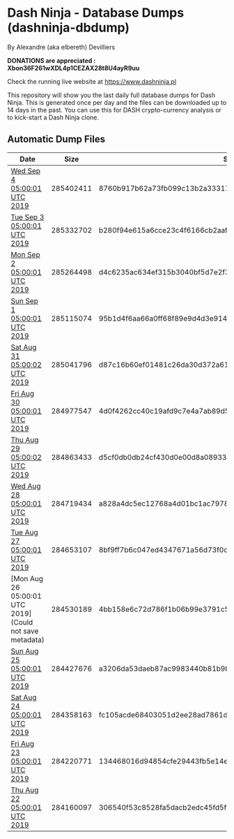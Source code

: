 # Dash Ninja - Database Dumps (dashninja-dbdump)
By Alexandre (aka elbereth) Devilliers

**DONATIONS are appreciated : Xbon36F261wXDL4p1CEZAX28t8U4ayR9uu**

Check the running live website at https://www.dashninja.pl

This repository will show you the last daily full database dumps for Dash Ninja. This is generated once per day and the files can be downloaded up to 14 days in the past.
You can use this for DASH crypto-currency analysis or to kick-start a Dash Ninja clone.


## Automatic Dump Files
| Date | Size | SHA256 |
|--|--|--|
| [Wed Sep  4 05:00:01 UTC 2019](https://transfer.sh/NypMe/dashninja-dbdump-20190904070001.tar.bz2) | 285402411 | 8760b917b62a73fb099c13b2a333171e66e5af8ca310ae14168573c6bdd86689 | 
| [Tue Sep  3 05:00:01 UTC 2019](https://transfer.sh/LkKfB/dashninja-dbdump-20190903070001.tar.bz2) | 285332702 | b280f94e615a6cce23c4f6166cb2aafe3c234151b3794e0d4003491e2b1a0d83 | 
| [Mon Sep  2 05:00:01 UTC 2019](https://transfer.sh/4gkGp/dashninja-dbdump-20190902070001.tar.bz2) | 285264498 | d4c6235ac634ef315b3040bf5d7e2f30ae545a1164523b73b70ccae6517d4f6b | 
| [Sun Sep  1 05:00:01 UTC 2019](https://transfer.sh/XWqbT/dashninja-dbdump-20190901070001.tar.bz2) | 285115074 | 95b1d4f6aa66a0ff68f89e9d4d3e9143bf145e7bd334cb9fe8f939e8c1f4228f | 
| [Sat Aug 31 05:00:02 UTC 2019](https://transfer.sh/LRya7/dashninja-dbdump-20190831070001.tar.bz2) | 285041796 | d87c16b60ef01481c26da30d372a6192dd3129170c7792cdc51af79591b2fa96 | 
| [Fri Aug 30 05:00:01 UTC 2019](https://transfer.sh/OZDJ9/dashninja-dbdump-20190830070001.tar.bz2) | 284977547 | 4d0f4262cc40c19afd9c7e4a7ab89d5e2d216df495a537c135ba2bbeb3d3e4a9 | 
| [Thu Aug 29 05:00:02 UTC 2019](https://transfer.sh/WYw2a/dashninja-dbdump-20190829070002.tar.bz2) | 284863433 | d5cf0db0db24cf430d0e00d8a089336d6853bd52a7f9d497fe699bc75454a8f8 | 
| [Wed Aug 28 05:00:01 UTC 2019](https://transfer.sh/AvUsx/dashninja-dbdump-20190828070001.tar.bz2) | 284719434 | a828a4dc5ec12768a4d01bc1ac797887718cc5ee718b7ed04ebae6684cd94d0a | 
| [Tue Aug 27 05:00:01 UTC 2019](https://transfer.sh/VMKQr/dashninja-dbdump-20190827070001.tar.bz2) | 284653107 | 8bf9ff7b6c047ed4347671a56d73f0c56e5c280e324a6cc57bb11accb2aaef0d | 
| [Mon Aug 26 05:00:01 UTC 2019](Could not save metadata) | 284530189 | 4bb158e6c72d786f1b06b99e3791c53a025f4ef75b53a52b8555896c745f1e08 | 
| [Sun Aug 25 05:00:01 UTC 2019](https://transfer.sh/Adlos/dashninja-dbdump-20190825070001.tar.bz2) | 284427676 | a3206da53daeb87ac9983440b81b9b0a79f868873d800b0fa310698e11610c80 | 
| [Sat Aug 24 05:00:01 UTC 2019](https://transfer.sh/XudVK/dashninja-dbdump-20190824070001.tar.bz2) | 284358163 | fc105acde68403051d2ee28ad7861d26135a0c6940bd4aff9a07ef62b5a84b35 | 
| [Fri Aug 23 05:00:01 UTC 2019](https://transfer.sh/ZC97w/dashninja-dbdump-20190823070001.tar.bz2) | 284220771 | 134468016d94854cfe29443fb5e14e1a29341d70c9adb30ac5bb9082165e7f59 | 
| [Thu Aug 22 05:00:01 UTC 2019](https://transfer.sh/FS7ut/dashninja-dbdump-20190822070001.tar.bz2) | 284160097 | 306540f53c8528fa5dacb2edc45fd5f431f2718f79451b93ec000c7009b97556 | 
